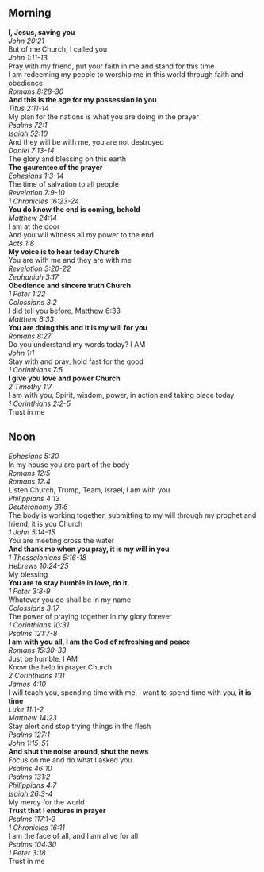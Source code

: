 ## Morning

**I, Jesus, saving you**  
_John 20:21_  
But of me Church, I called you  
_John 1:11-13_  
Pray with my friend, put your faith in me and stand for this time  
I am redeeming my people to worship me in this world through faith and obedience  
_Romans 8:28-30_  
**And this is the age for my possession in you**  
_Titus 2:11-14_  
My plan for the nations is what you are doing in the prayer  
_Psalms 72:1_  
_Isaiah 52:10_  
And they will be with me, you are not destroyed  
_Daniel 7:13-14_  
The glory and blessing on this earth  
**The gaurentee of the prayer**  
_Ephesians 1:3-14_  
The time of salvation to all people  
_Revelation 7:9-10_  
_1 Chronicles 16:23-24_  
**You do know the end is coming, behold**  
_Matthew 24:14_  
I am at the door  
And you will witness all my power to the end  
_Acts 1:8_  
**My voice is to hear today Church**  
You are with me and they are with me  
_Revelation 3:20-22_  
_Zephaniah 3:17_  
**Obedience and sincere truth Church**  
_1 Peter 1:22_  
_Colossians 3:2_  
I did tell you before, Matthew 6:33  
_Matthew 6:33_  
**You are doing this and it is my will for you**  
_Romans 8:27_  
Do you understand my words today? I AM  
_John 1:1_  
Stay with and pray, hold fast for the good  
_1 Corinthians 7:5_  
**I give you love and power Church**  
_2 Timothy 1:7_  
I am with you, Spirit, wisdom, power, in action and taking place today  
_1 Corinthians 2:2-5_  
Trust in me  

## Noon

_Ephesians 5:30_  
In my house you are part of the body  
_Romans 12:5_  
_Romans 12:4_  
Listen Church, Trump, Team, Israel, I am with you  
_Philippians 4:13_  
_Deuteronomy 31:6_  
The body is working together, submitting to my will through my prophet and friend, it is you Church  
_1 John 5:14-15_  
You are meeting cross the water  
**And thank me when you pray, it is my will in you**  
_1 Thessalonians 5:16-18_  
_Hebrews 10:24-25_  
My blessing  
**You are to stay humble in love, do it.**  
_1 Peter 3:8-9_  
Whatever you do shall be in my name  
_Colossians 3:17_  
The power of praying together in my glory forever  
_1 Corinthians 10:31_  
_Psalms 121:7-8_  
**I am with you all, I am the God of refreshing and peace**  
_Romans 15:30-33_  
Just be humble, I AM  
Know the help in prayer Church  
_2 Corinthians 1:11_  
_James 4:10_  
I will teach you, spending time with me, I want to spend time with you, **it is time**  
_Luke 11:1-2_  
_Matthew 14:23_  
Stay alert and stop trying things in the flesh  
_Psalms 127:1_  
_John 1:15-51_  
**And shut the noise around, shut the news**  
Focus on me and do what I asked you.  
_Psalms 46:10_  
_Psalms 131:2_  
_Philippians 4:7_  
_Isaiah 26:3-4_  
My mercy for the world  
**Trust that I endures in prayer**  
_Psalms 117:1-2_  
_1 Chronicles 16:11_  
I am the face of all, and I am alive for all  
_Psalms 104:30_  
_1 Peter 3:18_  
Trust in me  
